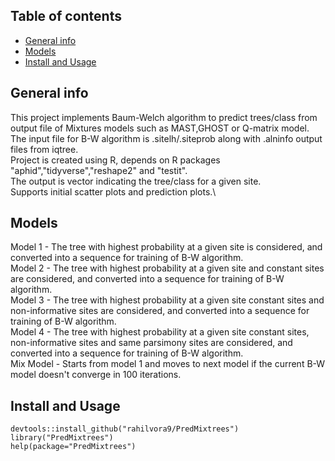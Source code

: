 ## Table of contents
* [General info](#general-info)
* [Models](#models)
* [Install and Usage](#Installation)

## General info
This project implements Baum-Welch algorithm to predict trees/class from output file of Mixtures models such as MAST,GHOST or Q-matrix model.\
The input file for B-W algorithm is .sitelh/.siteprob along with .alninfo output files from iqtree.\
Project is created using R, depends on R packages "aphid","tidyverse","reshape2" and "testit".\
The output is vector indicating the tree/class for a given site.\
Supports initial scatter plots and prediction plots.\

## Models
Model 1 - The tree with highest probability at a given site is considered, and converted into a sequence for training of B-W algorithm.\
Model 2 - The tree with highest probability at a given site and constant sites are considered, and converted into a sequence for training of B-W algorithm.\
Model 3 - The tree with highest probability at a given site constant sites and non-informative sites are considered, and converted into a sequence for training of B-W algorithm.\
Model 4 - The tree with highest probability at a given site constant sites, non-informative sites and same parsimony sites are considered, and converted into a sequence for training of B-W algorithm.\
Mix Model - Starts from model 1 and moves to next model if the current B-W model doesn't converge in 100 iterations.

## Install and Usage
```
devtools::install_github("rahilvora9/PredMixtrees")
library("PredMixtrees")
help(package="PredMixtrees")
```
